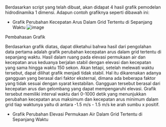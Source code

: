 Berdasarkan script yang telah dibuat, akan didapat 4 hasil grafik pemodelan hidrodinamika 1 dimensi. Adapun contoh grafiknya seperti dibawah ini:
- Grafik Perubahan Kecepatan Arus Dalam Grid Tertentu di Sepanjang Waktu
![image](https://user-images.githubusercontent.com/105954598/169678773-0ba03c29-7b5a-4d9e-8eff-d04fb4e72e65.png)

Pembahasan Grafik

Berdasarkan grafik diatas, dapat diketahui bahwa hasil dari pengolahan data pertama adalah grafik perubahan kecepatan arus dalam grid tertentu di sepanjang waktu. Hasil dalam ruang pada elevasi permukaan air dan kecepatan arus keduanya berjalan stabil dengan elevasi dan kecepatan yang sama hingga waktu 150 sekon. Akan tetapi, setelah melewati waktu tersebut, dapat dilihat grafik menjadi tidak stabil. Hal itu dikarenakan adanya gangguan yang berasal dari faktor eksternal, dimana ada beberapa faktor yang tidak sesuai dengan syarat kestabilan. Gangguan tersebut berasal dari kecepatan arus dan gelombang yang dapat mempengaruhi elevasi. Grafik tersebut memiliki interval waktu dari 0-1000 detik yang menunjukkan perubahan kecepatan arus maksimum dan kecepatan arus minimum dalam grid tiap waktunya yaitu di antara -1.5 m/s - 1.5 m/s ke arah sumbu x positif. 

- Grafik Perubahan Elevasi Permukaan Air Dalam Grid Tertentu di Sepanjang Waktu
